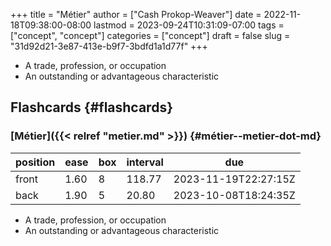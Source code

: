 +++
title = "Métier"
author = ["Cash Prokop-Weaver"]
date = 2022-11-18T09:38:00-08:00
lastmod = 2023-09-24T10:31:09-07:00
tags = ["concept", "concept"]
categories = ["concept"]
draft = false
slug = "31d92d21-3e87-413e-b9f7-3bdfd1a1d77f"
+++

-   A trade, profession, or occupation
-   An outstanding or advantageous characteristic


## Flashcards {#flashcards}


### [Métier]({{< relref "metier.md" >}}) {#métier--metier-dot-md}

| position | ease | box | interval | due                  |
|----------|------|-----|----------|----------------------|
| front    | 1.60 | 8   | 118.77   | 2023-11-19T22:27:15Z |
| back     | 1.90 | 5   | 20.80    | 2023-10-08T18:24:35Z |

-   A trade, profession, or occupation
-   An outstanding or advantageous characteristic

